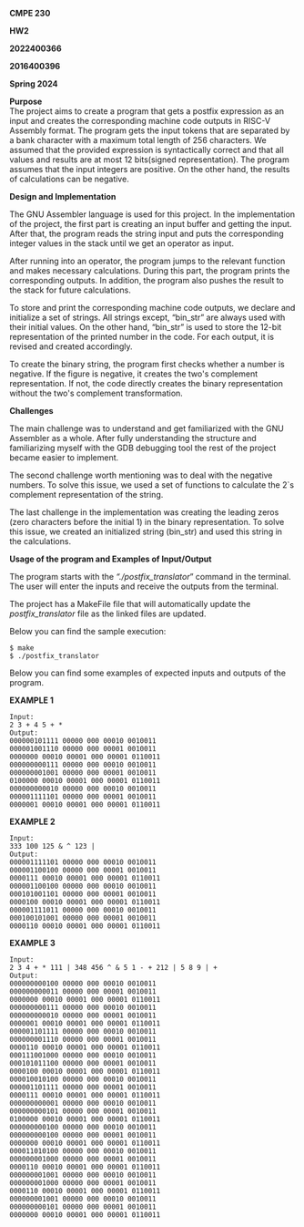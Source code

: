 ﻿
**CMPE 230**

**HW2**

**2022400366**

**2016400396**

**Spring 2024**

**Purpose**  
The project aims to create a program that gets a postfix expression as an input and creates the corresponding machine code outputs in RISC-V Assembly format. The program gets the input tokens that are separated by a bank character with a maximum total length of 256 characters. We assumed that the provided expression is syntactically correct and that all values and results are at most 12 bits(signed representation). The program assumes that the input integers are positive. On the other hand, the results of calculations can be negative.

**Design and Implementation**

The GNU Assembler language is used for this project. In the implementation of the project, the first part is creating an input buffer and getting the input. After that, the program reads the string input and puts the corresponding integer values in the stack until we get an operator as input.

After running into an operator, the program jumps to the relevant function and makes necessary calculations. During this part, the program prints the corresponding outputs. In addition, the program also pushes the result to the stack for future calculations.

To store and print the corresponding machine code outputs, we declare and initialize a set of strings. All strings except, “bin_str” are always used with their initial values. On the other hand, “bin_str” is used to store the 12-bit representation of the printed number in the code. For each output, it is revised and created accordingly.

To create the binary string, the program first checks whether a number is negative. If the figure is negative, it creates the two's complement representation. If not, the code directly creates the binary representation without the two's complement transformation.

**Challenges**

The main challenge was to understand and get familiarized with the GNU Assembler as a whole. After fully understanding the structure and familiarizing myself with the GDB debugging tool the rest of the project became easier to implement.

The second challenge worth mentioning was to deal with the negative numbers. To solve this issue, we used a set of functions to calculate the 2`s complement representation of the string.

The last challenge in the implementation was creating the leading zeros (zero characters before the initial 1) in the binary representation. To solve this issue, we created an initialized string (bin_str) and used this string in the calculations.

**Usage of the program and Examples of Input/Output**

The program starts with the _“./postfix_translator_” command in the terminal. The user will enter the inputs and receive the outputs from the terminal.

The project has a MakeFile file that will automatically update the _postfix_translator_ file as the linked files are updated.

Below you can find the sample execution:

    $ make
    $ ./postfix_translator

Below you can find some examples of expected inputs and outputs of the program.

**EXAMPLE 1**

    Input: 
    2 3 + 4 5 + *
    Output: 
    000000101111 00000 000 00010 0010011
    000001001110 00000 000 00001 0010011
    0000000 00010 00001 000 00001 0110011
    000000000111 00000 000 00010 0010011
    000000001001 00000 000 00001 0010011
    0100000 00010 00001 000 00001 0110011
    000000000010 00000 000 00010 0010011
    000001111101 00000 000 00001 0010011
    0000001 00010 00001 000 00001 0110011
**EXAMPLE 2**

    Input: 
    333 100 125 & ^ 123 |
    Output: 
    000001111101 00000 000 00010 0010011
    000001100100 00000 000 00001 0010011
    0000111 00010 00001 000 00001 0110011
    000001100100 00000 000 00010 0010011
    000101001101 00000 000 00001 0010011
    0000100 00010 00001 000 00001 0110011
    000001111011 00000 000 00010 0010011
    000100101001 00000 000 00001 0010011
    0000110 00010 00001 000 00001 0110011
**EXAMPLE 3**

    Input: 
    2 3 4 + * 111 | 348 456 ^ & 5 1 - + 212 | 5 8 9 | +
    Output: 
    000000000100 00000 000 00010 0010011
    000000000011 00000 000 00001 0010011
    0000000 00010 00001 000 00001 0110011
    000000000111 00000 000 00010 0010011
    000000000010 00000 000 00001 0010011
    0000001 00010 00001 000 00001 0110011
    000001101111 00000 000 00010 0010011
    000000001110 00000 000 00001 0010011
    0000110 00010 00001 000 00001 0110011
    000111001000 00000 000 00010 0010011
    000101011100 00000 000 00001 0010011
    0000100 00010 00001 000 00001 0110011
    000010010100 00000 000 00010 0010011
    000001101111 00000 000 00001 0010011
    0000111 00010 00001 000 00001 0110011
    000000000001 00000 000 00010 0010011
    000000000101 00000 000 00001 0010011
    0100000 00010 00001 000 00001 0110011
    000000000100 00000 000 00010 0010011
    000000000100 00000 000 00001 0010011
    0000000 00010 00001 000 00001 0110011
    000011010100 00000 000 00010 0010011
    000000001000 00000 000 00001 0010011
    0000110 00010 00001 000 00001 0110011
    000000001001 00000 000 00010 0010011
    000000001000 00000 000 00001 0010011
    0000110 00010 00001 000 00001 0110011
    000000001001 00000 000 00010 0010011
    000000000101 00000 000 00001 0010011
    0000000 00010 00001 000 00001 0110011


    

